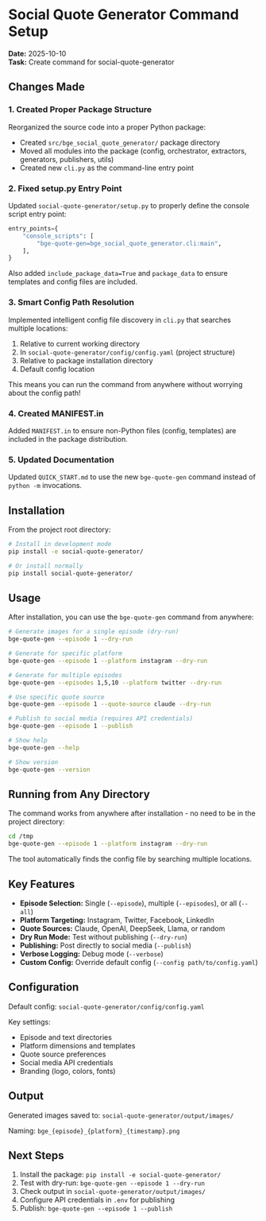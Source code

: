 # Social Quote Generator Command Setup

**Date:** 2025-10-10  
**Task:** Create command for social-quote-generator

## Changes Made

### 1. Created Proper Package Structure

Reorganized the source code into a proper Python package:
- Created `src/bge_social_quote_generator/` package directory
- Moved all modules into the package (config, orchestrator, extractors, generators, publishers, utils)
- Created new `cli.py` as the command-line entry point

### 2. Fixed setup.py Entry Point

Updated `social-quote-generator/setup.py` to properly define the console script entry point:

```python
entry_points={
    "console_scripts": [
        "bge-quote-gen=bge_social_quote_generator.cli:main",
    ],
}
```

Also added `include_package_data=True` and `package_data` to ensure templates and config files are included.

### 3. Smart Config Path Resolution

Implemented intelligent config file discovery in `cli.py` that searches multiple locations:
1. Relative to current working directory
2. In `social-quote-generator/config/config.yaml` (project structure)
3. Relative to package installation directory
4. Default config location

This means you can run the command from anywhere without worrying about the config path!

### 4. Created MANIFEST.in

Added `MANIFEST.in` to ensure non-Python files (config, templates) are included in the package distribution.

### 5. Updated Documentation

Updated `QUICK_START.md` to use the new `bge-quote-gen` command instead of `python -m` invocations.

## Installation

From the project root directory:

```bash
# Install in development mode
pip install -e social-quote-generator/

# Or install normally
pip install social-quote-generator/
```

## Usage

After installation, you can use the `bge-quote-gen` command from anywhere:

```bash
# Generate images for a single episode (dry-run)
bge-quote-gen --episode 1 --dry-run

# Generate for specific platform
bge-quote-gen --episode 1 --platform instagram --dry-run

# Generate for multiple episodes
bge-quote-gen --episodes 1,5,10 --platform twitter --dry-run

# Use specific quote source
bge-quote-gen --episode 1 --quote-source claude --dry-run

# Publish to social media (requires API credentials)
bge-quote-gen --episode 1 --publish

# Show help
bge-quote-gen --help

# Show version
bge-quote-gen --version
```

## Running from Any Directory

The command works from anywhere after installation - no need to be in the project directory:

```bash
cd /tmp
bge-quote-gen --episode 1 --platform instagram --dry-run
```

The tool automatically finds the config file by searching multiple locations.

## Key Features

- **Episode Selection:** Single (`--episode`), multiple (`--episodes`), or all (`--all`)
- **Platform Targeting:** Instagram, Twitter, Facebook, LinkedIn
- **Quote Sources:** Claude, OpenAI, DeepSeek, Llama, or random
- **Dry Run Mode:** Test without publishing (`--dry-run`)
- **Publishing:** Post directly to social media (`--publish`)
- **Verbose Logging:** Debug mode (`--verbose`)
- **Custom Config:** Override default config (`--config path/to/config.yaml`)

## Configuration

Default config: `social-quote-generator/config/config.yaml`

Key settings:
- Episode and text directories
- Platform dimensions and templates
- Quote source preferences
- Social media API credentials
- Branding (logo, colors, fonts)

## Output

Generated images saved to: `social-quote-generator/output/images/`

Naming: `bge_{episode}_{platform}_{timestamp}.png`

## Next Steps

1. Install the package: `pip install -e social-quote-generator/`
2. Test with dry-run: `bge-quote-gen --episode 1 --dry-run`
3. Check output in `social-quote-generator/output/images/`
4. Configure API credentials in `.env` for publishing
5. Publish: `bge-quote-gen --episode 1 --publish`
